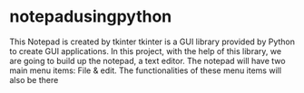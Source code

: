 # notepadusingpython
This Notepad is created by tkinter 
tkinter is a GUI library provided by Python to create GUI applications. 
In this project, with the help of this library, we are going to build up the notepad, a text editor. 
The notepad will have two main menu items: File & edit. 
The functionalities of these menu items will also be there
